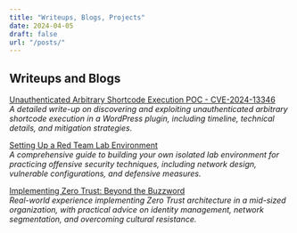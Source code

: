 ```yaml
---
title: "Writeups, Blogs, Projects"
date: 2024-04-05
draft: false
url: "/posts/"
---
```


## Writeups and Blogs

[Unauthenticated Arbitrary Shortcode Execution POC - CVE-2024-13346](CVE-2024-13346.md)  
*A detailed write-up on discovering and exploiting unauthenticated arbitrary shortcode execution in a WordPress plugin, including timeline, technical details, and mitigation strategies.*

[Setting Up a Red Team Lab Environment](writeup-title-2.md)  
*A comprehensive guide to building your own isolated lab environment for practicing offensive security techniques, including network design, vulnerable configurations, and defensive measures.*

[Implementing Zero Trust: Beyond the Buzzword](writeup-title-3.md)  
*Real-world experience implementing Zero Trust architecture in a mid-sized organization, with practical advice on identity management, network segmentation, and overcoming cultural resistance.*